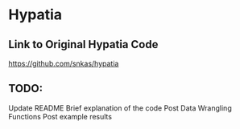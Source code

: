 # Hypatia

## Link to Original Hypatia Code
https://github.com/snkas/hypatia

## TODO:
Update README
Brief explanation of the code
Post Data Wrangling Functions
Post example results
